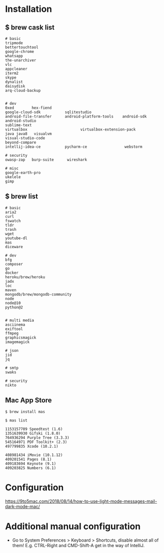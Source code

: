 # Installation

##    $ brew cask list
    
    # basic
    tripmode
    bettertouchtool
    google-chrome
    whatsapp
    the-unarchiver
    vlc
    appcleaner
    iterm2
    skype
    dynalist  
    daisydisk
    arq-cloud-backup

    
    # dev
    0xed        hex-fiend
    google-cloud-sdk           sqlitestudio
    android-file-transfer      android-platform-tools    android-sdk     android-studio         
    sublime-text
    virtualbox                        virtualbox-extension-pack
    java java8   visualvm                   
    visual-studio-code
    beyond-compare                                        
    intellij-idea-ce           pycharm-ce                 webstorm
                                                                             
    # security
    owasp-zap   burp-suite      wireshark

    # misc
    google-earth-pro
    ukelele
    gimp
    


##    $ brew list 
    
    # basic
    aria2
    curl
    fswatch
    tldr
    trash
    wget
    youtube-dl
    mas
    diceware

    # dev
    bfg
    composer
    go
    docker
    heroku/brew/heroku
    jadx
    loc
    maven
    mongodb/brew/mongodb-community
    node
    node@10
    python@2
    
    
    # multi media
    asciinema
    exiftool
    ffmpeg
    graphicsmagick
    imagemagick

    # json
    jid
    jq

    # smtp
    swaks
    
    # security
    nikto

    
    
    
## Mac App Store
    
    $ brew install mas

    $ mas list
    
    1153157709 Speedtest (1.6)
    1351639930 Gifski (1.8.0)
    764936294 Purple Tree (3.3.3)
    545164971 PDF Toolkit+ (2.3)
    497799835 Xcode (10.2.1)
    
    408981434 iMovie (10.1.12)
    409201541 Pages (8.1)
    409183694 Keynote (9.1)
    409203825 Numbers (6.1)
    
    
    


# Configuration

https://9to5mac.com/2018/08/14/how-to-use-light-mode-messages-mail-dark-mode-mac/


# Additional manual configuration

* Go to System Preferences > Keyboard > Shortcuts, disable almost all of them! E.g. CTRL-Right and CMD-Shift-A get in the way of IntelliJ. 

